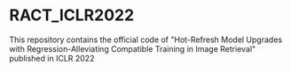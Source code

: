 # RACT_ICLR2022
This repository contains the official code of "Hot-Refresh Model Upgrades with Regression-Alleviating Compatible Training in Image Retrieval" published in ICLR 2022
